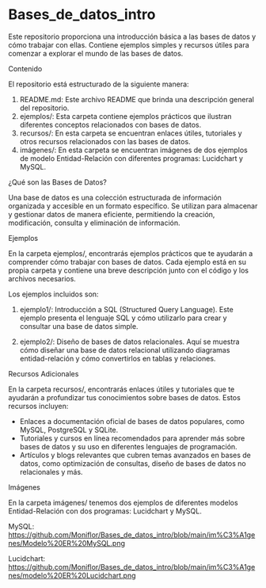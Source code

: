 # Bases_de_datos_intro

Este repositorio proporciona una introducción básica a las bases de datos y cómo trabajar con ellas. Contiene ejemplos simples y recursos útiles para comenzar a explorar el mundo de las bases de datos.

Contenido

El repositorio está estructurado de la siguiente manera:

1. README.md: Este archivo README que brinda una descripción general del repositorio.
2. ejemplos/: Esta carpeta contiene ejemplos prácticos que ilustran diferentes conceptos relacionados con bases de datos.
3. recursos/: En esta carpeta se encuentran enlaces útiles, tutoriales y otros recursos relacionados con las bases de datos.
4. imágenes/: En esta carpeta se encuentran imágenes de dos ejemplos de modelo Entidad-Relación con diferentes programas: Lucidchart y MySQL.


¿Qué son las Bases de Datos?

Una base de datos es una colección estructurada de información organizada y accesible en un formato específico. Se utilizan para almacenar y gestionar datos de manera eficiente, permitiendo la creación, modificación, consulta y eliminación de información.

Ejemplos

En la carpeta ejemplos/, encontrarás ejemplos prácticos que te ayudarán a comprender cómo trabajar con bases de datos. Cada ejemplo está en su propia carpeta y contiene una breve descripción junto con el código y los archivos necesarios.

Los ejemplos incluidos son:

1. ejemplo1/: Introducción a SQL (Structured Query Language). Este ejemplo presenta el lenguaje SQL y cómo utilizarlo para crear y consultar una base de datos simple.

2. ejemplo2/: Diseño de bases de datos relacionales. Aquí se muestra cómo diseñar una base de datos relacional utilizando diagramas entidad-relación y cómo convertirlos en tablas y relaciones.

Recursos Adicionales

En la carpeta recursos/, encontrarás enlaces útiles y tutoriales que te ayudarán a profundizar tus conocimientos sobre bases de datos. Estos recursos incluyen:

- Enlaces a documentación oficial de bases de datos populares, como MySQL, PostgreSQL y SQLite.
- Tutoriales y cursos en línea recomendados para aprender más sobre bases de datos y su uso en diferentes lenguajes de programación.
- Artículos y blogs relevantes que cubren temas avanzados en bases de datos, como optimización de consultas, diseño de bases de datos no relacionales y más.

Imágenes

En la carpeta imágenes/ tenemos dos ejemplos de diferentes modelos Entidad-Relación con dos programas: Lucidchart y MySQL.

MySQL:
https://github.com/Moniflor/Bases_de_datos_intro/blob/main/im%C3%A1genes/Modelo%20ER%20MySQL.png


Lucidchart:
https://github.com/Moniflor/Bases_de_datos_intro/blob/main/im%C3%A1genes/modelo%20ER%20Lucidchart.png


